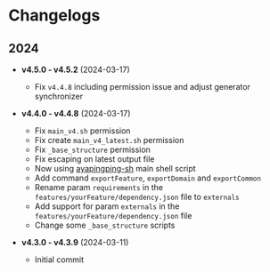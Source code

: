 # Changelogs

## 2024

- **v4.5.0 - v4.5.2** (2024-03-17)
  - Fix `v4.4.8` including permission issue and adjust generator synchronizer

- **v4.4.0 - v4.4.8** (2024-03-17)
  - Fix `main_v4.sh` permission
  - Fix create `main_v4_latest.sh` permission
  - Fix `_base_structure` permission
  - Fix escaping on latest output file
  - Now using [ayapingping-sh](https://github.com/dalikewara/ayapingping-sh) main shell script
  - Add command `exportFeature`, `exportDomain` and `exportCommon`
  - Rename param `requirements` in the `features/yourFeature/dependency.json` file to `externals`
  - Add support for param `externals` in the `features/yourFeature/dependency.json` file
  - Change some `_base_structure` scripts

- **v4.3.0 - v4.3.9** (2024-03-11)
  - Initial commit

